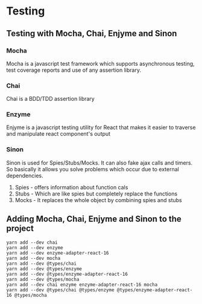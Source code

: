 # Testing

## Testing with Mocha, Chai, Enjyme and Sinon

### Mocha

Mocha is a javascript test framework which supports asynchronous testing, test coverage
reports and use of any assertion library.

### Chai

Chai is a BDD/TDD assertion library

### Enzyme

Enjyme is a javascript testing utility for React that makes it easier to traverse and
manipulate react component's output

### Sinon

Sinon is used for Spies/Stubs/Mocks. It can also fake ajax calls and timers. So basically
it allows you solve problems which occur due to external dependencies.

1. Spies - offers information about function cals
2. Stubs - Which are like spies but completely replace the functions
3. Mocks - It replaces the whole object by combining spies and stubs

## Adding Mocha, Chai, Enjyme and Sinon to the project

```shell
yarn add --dev chai
yarn add --dev enzyme
yarn add --dev enzyme-adapter-react-16
yarn add --dev mocha
yarn add --dev @types/chai
yarn add --dev @types/enzyme
yarn add --dev @types/enzyme-adapter-react-16
yarn add --dev @types/mocha
yarn add --dev chai enzyme enzyme-adapter-react-16 mocha
yarn add --dev @types/chai @types/enzyme @types/enzyme-adapter-react-16 @types/mocha
```